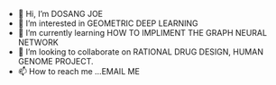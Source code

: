 - 👋 Hi, I’m DOSANG JOE
- 👀 I’m interested in GEOMETRIC DEEP LEARNING
- 🌱 I’m currently learning HOW TO IMPLIMENT THE GRAPH NEURAL NETWORK
- 💞️ I’m looking to collaborate on RATIONAL DRUG DESIGN, HUMAN GENOME PROJECT.
- 📫 How to reach me ...EMAIL ME
<!---
dosangjoe/dosangjoe is a ✨ special ✨ repository because its `README.md` (this file) appears on your GitHub profile.
You can click the Preview link to take a look at your changes.
--->
